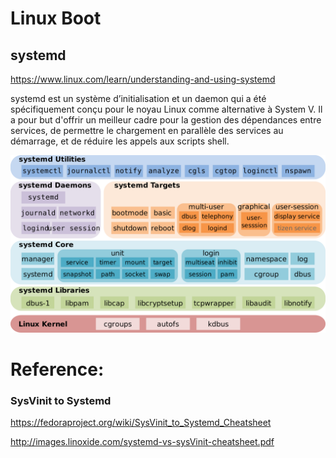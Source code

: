# Linux Boot

## systemd

https://www.linux.com/learn/understanding-and-using-systemd

systemd est un système d’initialisation et un daemon qui a été spécifiquement conçu pour le noyau Linux comme alternative à System V. Il a pour but d'offrir un meilleur cadre pour la gestion des dépendances entre services, de permettre le chargement en parallèle des services au démarrage, et de réduire les appels aux scripts shell.

![alt tag](https://github.com/CollegeBoreal/INF1045-16A/blob/master/1.Boot/Systemd_components.svg.png)

# Reference:

### SysVinit to Systemd
https://fedoraproject.org/wiki/SysVinit_to_Systemd_Cheatsheet


http://images.linoxide.com/systemd-vs-sysVinit-cheatsheet.pdf

